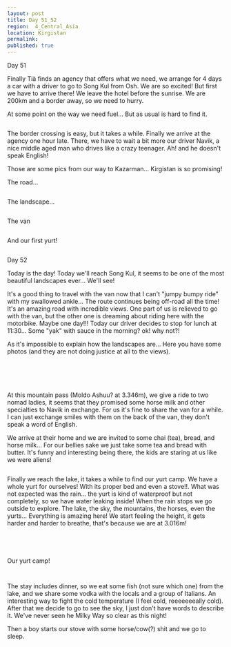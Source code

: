 ```yaml
---
layout: post
title: Day 51_52
region:  4_Central_Asia
location: Kirgistan
permalink: 
published: true
---
```

Day 51

Finally Tià finds an agency that offers what we need, we arrange for 4 days a car with a driver to go to Song Kul from Osh. We are so excited! But first we have to arrive there! We leave the hotel before the sunrise. We are 200km and a border away, so we need to hurry.

At some point on the way we need fuel... But as usual is hard to find it.

<p><a
href="https://lh3.googleusercontent.com/1m-M_15lvnNo4gIrSYUu7c8plF0EX2qLBy021CHyv8ddxC-0irPGvrzVp5g9jzigQjR9P4Rsux3tlHc755UgVcfp3HZP6jj3pyxAt2YTJYE7eDrbIjVdJT8WcnK1jDjBPSXFUeT7bGvv6UcDxsIT6K_vCo7C4T1p_IwsXwSYzfUyzoOc_goMR_0nvI6Rfl6Tn8Re8iuwPigAT1IGNBhrr-F0AmOg8-DeHJ8MFPpUS5cQW59eD5ez6DFmv6Br5n_bUqdxE0dmKIV1QQm4hcFXF3XIFVOD1ALtU2RgS4oJaFaWyPmn9OPp1cUqE0d_9gUHOeWGkTJtE2uK2sPd0vxQqs0aMsoekvCONLv8izgJieMavBuswi_16kRDzOTHitRrbx5Dt2QxLXYJPAy7wQB56zMP4man0omqJF1BCWzfzzmW6--Nb0KhLJH8zrNoLRWrof2QUk988H31tif0VEP9ojb1Aua9NTayxJqvchNqk2eYYZTIU2J7Cm0yHx-jbBsBK0CSDSXCJBKSOM-cxJY86NxnQ8Q3VAmI1dxT1Essmd-0GCgJSce3CJ6l02_c_ewEKp6P8dYsWCBd2Q0GxEeKvNJwPEGqq-Jkx5TuuxG1N9ksblUOhLtsWBMJ-x-v7M0BZ2beqGAfiJldZoVnz2cqdiMS-FU3iprJMg=w840-h630-no"><img 
src="https://lh3.googleusercontent.com/1m-M_15lvnNo4gIrSYUu7c8plF0EX2qLBy021CHyv8ddxC-0irPGvrzVp5g9jzigQjR9P4Rsux3tlHc755UgVcfp3HZP6jj3pyxAt2YTJYE7eDrbIjVdJT8WcnK1jDjBPSXFUeT7bGvv6UcDxsIT6K_vCo7C4T1p_IwsXwSYzfUyzoOc_goMR_0nvI6Rfl6Tn8Re8iuwPigAT1IGNBhrr-F0AmOg8-DeHJ8MFPpUS5cQW59eD5ez6DFmv6Br5n_bUqdxE0dmKIV1QQm4hcFXF3XIFVOD1ALtU2RgS4oJaFaWyPmn9OPp1cUqE0d_9gUHOeWGkTJtE2uK2sPd0vxQqs0aMsoekvCONLv8izgJieMavBuswi_16kRDzOTHitRrbx5Dt2QxLXYJPAy7wQB56zMP4man0omqJF1BCWzfzzmW6--Nb0KhLJH8zrNoLRWrof2QUk988H31tif0VEP9ojb1Aua9NTayxJqvchNqk2eYYZTIU2J7Cm0yHx-jbBsBK0CSDSXCJBKSOM-cxJY86NxnQ8Q3VAmI1dxT1Essmd-0GCgJSce3CJ6l02_c_ewEKp6P8dYsWCBd2Q0GxEeKvNJwPEGqq-Jkx5TuuxG1N9ksblUOhLtsWBMJ-x-v7M0BZ2beqGAfiJldZoVnz2cqdiMS-FU3iprJMg=w840-h630-no" class="oversize" alt=""></a></p>

The border crossing is easy, but it takes a while. Finally we arrive at the agency one hour late. There, we have to wait a bit more our driver Navik, a nice middle aged man who drives like a crazy teenager. Ah! and he doesn't speak English!

Those are some pics from our way to Kazarman... Kirgistan is so promising!

The road...

<p><a
href="https://lh3.googleusercontent.com/B4_Zd1F4CgkR6l8k6-jpYr4ibBm_Ejmi6xXzUw00zkQHqk0kK71gJhweOouKCMzmBeKFivEz-jO-v2sxZlI0JZC8fmpaulglDrrpFaCZ0Bo49zwgsdq-GCOzLdNdeHWLNdC6N4mqWWNPMA7tjDOcdqbiJOf0w0ra_O9hQ99ORnMGianqUWwx3JmFUubEUk9vkQgjkObziV3oQnC6uiWgVTNGZ6eGHi62PcD5aWDkw1gxcE3VAqEIDXLDLa_QrZFw1jKHH_Ymf3wuIMqSXHY80Te6C-gsLbfBkR-FomUVr7c2RPTkmDxYeP99beEnfMq7iDOwYAo8UAUCuOQGmbunvOqIgUGuf4ulF5wKsRZ25aYqKORWN0h-oCmm-z9dkwm_whNY4yz4hf1tlaB9LodnVIe_NVLRxxzdL2EZIr6C_gBGVNnLH3G8sXdFIzYO57qhMuQjmXfDlnqmAsuVG3-m8twvn9jC5iHcxMnBgvBVx9UCAFDuo1Oz8BAj3RcIIH5XVadWzLD1Qtv1L9SwJymj2bfGIsleq-yKMHSHowdh8ZuIoijtAdx4HWyxa_DwVDlDHlCRzYmcGIQCuC66LPHu6Rss4-JQ6ZCkGN5C7RFncEKanyuQjdCxrhO4YOnXuq8Y1UUaCv3GCegdW7-W5DJyVJkv6liL1soPLA=w840-h630-no"><img 
src="https://lh3.googleusercontent.com/B4_Zd1F4CgkR6l8k6-jpYr4ibBm_Ejmi6xXzUw00zkQHqk0kK71gJhweOouKCMzmBeKFivEz-jO-v2sxZlI0JZC8fmpaulglDrrpFaCZ0Bo49zwgsdq-GCOzLdNdeHWLNdC6N4mqWWNPMA7tjDOcdqbiJOf0w0ra_O9hQ99ORnMGianqUWwx3JmFUubEUk9vkQgjkObziV3oQnC6uiWgVTNGZ6eGHi62PcD5aWDkw1gxcE3VAqEIDXLDLa_QrZFw1jKHH_Ymf3wuIMqSXHY80Te6C-gsLbfBkR-FomUVr7c2RPTkmDxYeP99beEnfMq7iDOwYAo8UAUCuOQGmbunvOqIgUGuf4ulF5wKsRZ25aYqKORWN0h-oCmm-z9dkwm_whNY4yz4hf1tlaB9LodnVIe_NVLRxxzdL2EZIr6C_gBGVNnLH3G8sXdFIzYO57qhMuQjmXfDlnqmAsuVG3-m8twvn9jC5iHcxMnBgvBVx9UCAFDuo1Oz8BAj3RcIIH5XVadWzLD1Qtv1L9SwJymj2bfGIsleq-yKMHSHowdh8ZuIoijtAdx4HWyxa_DwVDlDHlCRzYmcGIQCuC66LPHu6Rss4-JQ6ZCkGN5C7RFncEKanyuQjdCxrhO4YOnXuq8Y1UUaCv3GCegdW7-W5DJyVJkv6liL1soPLA=w840-h630-no" class="oversize" alt=""></a></p>


The landscape...

<p><a
href="https://lh3.googleusercontent.com/M856IFDOoBIa4RGLwD3bcQyoqPfHkVofOsDeG3XAC5aVlUzHmP3R5oH1OJ9eDJgIg6U4FPFEohjQhjZtPN0FYkUF90XDYtuIWXzx5BGupmzEcQxPBixV1yrt0Wud0R6pbp_IYNuVw2S7ti0Y_I6c4OhXx8uKK1MJmQqlRkqT_4B31G7QBYaeCFmVzVKZAvYhmEqirV0kpzSAZ9AQ4zGoRXKOb9oSfNdvPWXiYB2sE9q9JKNi6HDPKetbAmqWSUSZeNZKpXG3PpyC1MsimNzFtfw33lbXBTnvkliK2wROKQhL3dl61lGBGzPzhdU6Zeo31jUPs0wFhQiHn0ojLAWW-_gBLXOhJo7mBciCC8EloETNRn0QHC9F2KQzqxcPPFlzyBZxs7beb8zsp7Rqy-2mnSDOxoYWWOii0Gn__T4zYXK0MftJ3GrQN1CucU7mgLdkR52ZiDwDBQwITCvyKg49-Iz1wX9PD3bswXee8nrTYhaZctXXG6MyY56XRAYioFnlS0AZKugjvdGiytVGEzd5-uU_As3K4TnpiZNhkGHg4XGEQGvxMb10b7nFRnpbDPtDBrOySWMAXGEa-5jNZGjpgv_2al9R-7P-BVBHbXvM83lhsImgP1HgCLT9q9X5ehIYJmJrn6RnNDKbTn-xqLNNR5O_rbSsMCPCXw=w1052-h789-no"><img 
src="https://lh3.googleusercontent.com/M856IFDOoBIa4RGLwD3bcQyoqPfHkVofOsDeG3XAC5aVlUzHmP3R5oH1OJ9eDJgIg6U4FPFEohjQhjZtPN0FYkUF90XDYtuIWXzx5BGupmzEcQxPBixV1yrt0Wud0R6pbp_IYNuVw2S7ti0Y_I6c4OhXx8uKK1MJmQqlRkqT_4B31G7QBYaeCFmVzVKZAvYhmEqirV0kpzSAZ9AQ4zGoRXKOb9oSfNdvPWXiYB2sE9q9JKNi6HDPKetbAmqWSUSZeNZKpXG3PpyC1MsimNzFtfw33lbXBTnvkliK2wROKQhL3dl61lGBGzPzhdU6Zeo31jUPs0wFhQiHn0ojLAWW-_gBLXOhJo7mBciCC8EloETNRn0QHC9F2KQzqxcPPFlzyBZxs7beb8zsp7Rqy-2mnSDOxoYWWOii0Gn__T4zYXK0MftJ3GrQN1CucU7mgLdkR52ZiDwDBQwITCvyKg49-Iz1wX9PD3bswXee8nrTYhaZctXXG6MyY56XRAYioFnlS0AZKugjvdGiytVGEzd5-uU_As3K4TnpiZNhkGHg4XGEQGvxMb10b7nFRnpbDPtDBrOySWMAXGEa-5jNZGjpgv_2al9R-7P-BVBHbXvM83lhsImgP1HgCLT9q9X5ehIYJmJrn6RnNDKbTn-xqLNNR5O_rbSsMCPCXw=w1052-h789-no" class="oversize" alt=""></a></p>

The van

<p><a
href="https://lh3.googleusercontent.com/63ir_nga94yQHV9ScleY2BwugFZ-kRtQKWoNhRboxYfE-CltQPia70n2CdRgHa6HBV9fba7DocgDS5YmzCQNbVd4NXv0LvFb90Swv7NjWYMicLkmVEbhkWgL0j9rA2atRLv--1krhCdfnoSsdW4uwk1FSZA2MTX9JpqdNCe2juwHptkJwMmBNcfPtbad2IiqqKaMOCNjxR2vkV9oplwYr1fsN9Ep6H7lGvBxEdWc4RznR7O1xB4DNCeCkqe0JLI6L73dq0nNKifnuWLorBH6kCVkxYWDyy69SyxkIVB3SmK_VtGBX1ACOqB9a45yhbo70NngaS4avOEN0DuTHQ1mZRBmGSF2_z52DU7BHdc8Y139vDvAVJFSx23MhWO1PcASu6Sh6K1Q4QDPgozK9T8NMrueAalvRns2RYOslvzRSvPj3-7Pr-voeivQKgxsmqiiSTgsJHdz4RDulYBiqZo0If8iJbOPvZIXKki-StpvA0IfBw73Px8Pzrrk0mP3DhxH_ijyzM19ivzLFp94XGTlQifdCZNjDWzN4q1Xf8lqamynmEUbB1o39COjiwk_v5ZuOWrV1dliRXtkEAdft9leOepipl__6mKhCu159Am5cNe19vKLwGrtIJuo_4Xe8TxlZU8ia4-jFiam8y0FodRClYP5AxlYnb9sLA=w840-h630-no"><img 
src="https://lh3.googleusercontent.com/63ir_nga94yQHV9ScleY2BwugFZ-kRtQKWoNhRboxYfE-CltQPia70n2CdRgHa6HBV9fba7DocgDS5YmzCQNbVd4NXv0LvFb90Swv7NjWYMicLkmVEbhkWgL0j9rA2atRLv--1krhCdfnoSsdW4uwk1FSZA2MTX9JpqdNCe2juwHptkJwMmBNcfPtbad2IiqqKaMOCNjxR2vkV9oplwYr1fsN9Ep6H7lGvBxEdWc4RznR7O1xB4DNCeCkqe0JLI6L73dq0nNKifnuWLorBH6kCVkxYWDyy69SyxkIVB3SmK_VtGBX1ACOqB9a45yhbo70NngaS4avOEN0DuTHQ1mZRBmGSF2_z52DU7BHdc8Y139vDvAVJFSx23MhWO1PcASu6Sh6K1Q4QDPgozK9T8NMrueAalvRns2RYOslvzRSvPj3-7Pr-voeivQKgxsmqiiSTgsJHdz4RDulYBiqZo0If8iJbOPvZIXKki-StpvA0IfBw73Px8Pzrrk0mP3DhxH_ijyzM19ivzLFp94XGTlQifdCZNjDWzN4q1Xf8lqamynmEUbB1o39COjiwk_v5ZuOWrV1dliRXtkEAdft9leOepipl__6mKhCu159Am5cNe19vKLwGrtIJuo_4Xe8TxlZU8ia4-jFiam8y0FodRClYP5AxlYnb9sLA=w840-h630-no" class="oversize" alt=""></a></p>


And our first yurt!

<p><a
href="https://lh3.googleusercontent.com/KWEvOYsHfPYh6mRCpUjq0kkeqkyTa9k83W7IqEOxBdxNbE57EdY6oqkzhLarejfm-M5aO8zp6X6yqghnVfFLniLOlDz3XkywVP_YSnJdUSrKa0fZ2iodOCiSC7jdlF2I01OSnBYKEjab1mWQ73Vncfgk_wQ9HXXkFc8EsWeyTJ7bxOtRhnz5IZM6YJiiudryot6BbMkv5CEQl6Z_MrJ0DfEmDKOVL3z4ZzGBh8THq9TWHIZT9tLF7Ub2oQ_Ksq1eEiBbM3FSxosvujkqyuJ-tVVpAroFxm-oI7uaaiFFgAD0QfZQLLQ2z3-_fexVFdLrRJH1kDsckosdUkAqq6ogxDLI7goTKkmtdfOl0eJb1UKSfZlPqJixAb1ckp6hO8--4ENuTXQlMhJx61uE0_vkMS9phPoRUQiealCZbyRX3F_y4H9Wmg2gkrAdGjgIR5nP3WQHL3dFX9rB1J_XG7SUDX0VUwI8yP_lxoIA8YZcag3LZBSr0M2wrqqgX8mHjcfVjfBKiZ87wF_jugIMtyRT3OXEymzjL-ToLPSn1kNcp1abHDv1AW-Auujr4uMxZRmUtxJDEwNgMWlo_7Wb6cD-IMZZzcN2BRRltzvwHN90r5NYR2wvnNo-cW2wppBov6OXHqiWnI-fHOPe5onwDaJ_gy2MCqTKJzgMzA=w840-h630-no"><img 
src="https://lh3.googleusercontent.com/KWEvOYsHfPYh6mRCpUjq0kkeqkyTa9k83W7IqEOxBdxNbE57EdY6oqkzhLarejfm-M5aO8zp6X6yqghnVfFLniLOlDz3XkywVP_YSnJdUSrKa0fZ2iodOCiSC7jdlF2I01OSnBYKEjab1mWQ73Vncfgk_wQ9HXXkFc8EsWeyTJ7bxOtRhnz5IZM6YJiiudryot6BbMkv5CEQl6Z_MrJ0DfEmDKOVL3z4ZzGBh8THq9TWHIZT9tLF7Ub2oQ_Ksq1eEiBbM3FSxosvujkqyuJ-tVVpAroFxm-oI7uaaiFFgAD0QfZQLLQ2z3-_fexVFdLrRJH1kDsckosdUkAqq6ogxDLI7goTKkmtdfOl0eJb1UKSfZlPqJixAb1ckp6hO8--4ENuTXQlMhJx61uE0_vkMS9phPoRUQiealCZbyRX3F_y4H9Wmg2gkrAdGjgIR5nP3WQHL3dFX9rB1J_XG7SUDX0VUwI8yP_lxoIA8YZcag3LZBSr0M2wrqqgX8mHjcfVjfBKiZ87wF_jugIMtyRT3OXEymzjL-ToLPSn1kNcp1abHDv1AW-Auujr4uMxZRmUtxJDEwNgMWlo_7Wb6cD-IMZZzcN2BRRltzvwHN90r5NYR2wvnNo-cW2wppBov6OXHqiWnI-fHOPe5onwDaJ_gy2MCqTKJzgMzA=w840-h630-no" class="oversize" alt=""></a></p>

Day 52

Today is the day! Today we'll reach Song Kul, it seems to be one of the most beautiful landscapes ever... We'll see!

It's a good thing to travel with the van now that I can't "jumpy bumpy ride" with my swallowed ankle... The route continues being off-road all the time! It's an amazing road with incredible views. One part of us is relieved to go with the van, but the other one is dreaming about riding here with the motorbike. Maybe one day!!! Today our driver decides to stop for lunch at 11:30... Some "yak" with sauce in the morning? ok! why not?! 

As it's impossible to explain how the landscapes are... Here you have some photos (and they are not doing justice at all to the views).

<p><a
href="https://lh3.googleusercontent.com/c4K1UHP7n3m0I2FrnEVGpxDn8IoqK6elH1B4uftxSmbrq8aDYa8atXymj-tTjOOOwSRVt7-BmdubrQr4XHLzAVQVw28Rk-QmOGJ4lgd4l9OCrFaEynd3ZK71uWZqafPPY6p72PCZkUP6UuJfw8FgIpfSwV6ERAwXbucNtz6pBqFd3DHyprbNHAHkeHYucns6sVA9tkzPeAV5A_f2aVouxiGmgauyeH7KWa0dT19rw-cyqYoMmbuHSIWUbSGwh_02CM4_wbyvQq52sz3UJ1B7eDHslcsE0zVb0c6S-Hyc5eNYOSSNpvG6zMVQGjTWA9CP_uLQ0AkMY11es7-Lq2xpOPxioqz5Wf2Lcjw6-K5K2BACSwU-RVci0am-hGS57scbKXvOgkY8nXdgL3vWO0NnWxeKcDtFF2sXSWrC3ETwJpQr6zHiPBkysO_Yx1JCsgIKtTkE5b-wqMBkIYgGANXzo2e41J8Yfea6FRHDcgzuos39BXZJToVoNsHr9IFeRQKMEpxG7jxB7s8i6oALvsBx_PXmgFT-9UyMPux9ML516hOI2JynteG81RYmlbDHyz045j9loQW0dzA3JOVrp4RfDb92-8m997PEKgLXz6hdrgldE2n_gwAbHHOvvLlbJeUBufUgkIZjjQuUGhr8ABOzTyvQfZccLJ8RgsmqNel1SplTIZaMfnaDAP6D3A=w840-h630-no"><img 
src="https://lh3.googleusercontent.com/c4K1UHP7n3m0I2FrnEVGpxDn8IoqK6elH1B4uftxSmbrq8aDYa8atXymj-tTjOOOwSRVt7-BmdubrQr4XHLzAVQVw28Rk-QmOGJ4lgd4l9OCrFaEynd3ZK71uWZqafPPY6p72PCZkUP6UuJfw8FgIpfSwV6ERAwXbucNtz6pBqFd3DHyprbNHAHkeHYucns6sVA9tkzPeAV5A_f2aVouxiGmgauyeH7KWa0dT19rw-cyqYoMmbuHSIWUbSGwh_02CM4_wbyvQq52sz3UJ1B7eDHslcsE0zVb0c6S-Hyc5eNYOSSNpvG6zMVQGjTWA9CP_uLQ0AkMY11es7-Lq2xpOPxioqz5Wf2Lcjw6-K5K2BACSwU-RVci0am-hGS57scbKXvOgkY8nXdgL3vWO0NnWxeKcDtFF2sXSWrC3ETwJpQr6zHiPBkysO_Yx1JCsgIKtTkE5b-wqMBkIYgGANXzo2e41J8Yfea6FRHDcgzuos39BXZJToVoNsHr9IFeRQKMEpxG7jxB7s8i6oALvsBx_PXmgFT-9UyMPux9ML516hOI2JynteG81RYmlbDHyz045j9loQW0dzA3JOVrp4RfDb92-8m997PEKgLXz6hdrgldE2n_gwAbHHOvvLlbJeUBufUgkIZjjQuUGhr8ABOzTyvQfZccLJ8RgsmqNel1SplTIZaMfnaDAP6D3A=w840-h630-no" class="oversize" alt=""></a></p>

<p><a
href="https://lh3.googleusercontent.com/UN-fRNm_IA66JCTsWVX69cSuht1kuOVmM7J-sa5jWucPWE0i_e5t0jLimFEkQTZ9PCrRfA5TlLtOhcrDJvV1T1lGICzJVX-B4ApxsDolW681NxKtYEgkZY_jJMP_WjVFHgwuU4JMTcqkquYQmPhxfTGQkhv3yPb0g5dY-nbDpTXIuuDNJ9C3cZgIt7GgLL757APuqT8zu5PExbzLJdZfdlfR4GcmGXLlC6b5dbQ9xr5MXSuy23vFq6_fS-DnYQ50QnMQOWAih4ETYc7VDW6kzDDC-QGcUdBMopGypOvMnL6rcxACbHVOdBy15K4M-PEdPEyIyJxCTFIWwWDx4Q8A1OffZlI0ce_SbeEAO2hjfR2CvW2OC35TaqD9wLDLCuvLjRBMkXaFPJ1yeSK3abcM1B_ifC6r4PepuNpkjM6MJHFM84ful3IbTX4H3d2Hs1CmosIA8VjbamZY0yfj3UFZa1hHxkcH0v5rTUnUT4ecvulOnPaU4MVdUxSLGAcIsaYen3-sbK_EGRzIb-qXdujwYXZl6X_dTcic4x6b6Dp0TSjYwlx2QGj4sDldshxQqF3GpwAJYiX-p89xTrqWmwBUAKXuIPa3mShX9X307_L0Z_Sntb6yGlUvSxnnnb19feYCXRpWcd2_45wb0Pd9JWIZG3VEDYh_lGg7bwK1Vr2x62jrhsM8C8TkjC4keA=w1052-h789-no"><img 
src="https://lh3.googleusercontent.com/UN-fRNm_IA66JCTsWVX69cSuht1kuOVmM7J-sa5jWucPWE0i_e5t0jLimFEkQTZ9PCrRfA5TlLtOhcrDJvV1T1lGICzJVX-B4ApxsDolW681NxKtYEgkZY_jJMP_WjVFHgwuU4JMTcqkquYQmPhxfTGQkhv3yPb0g5dY-nbDpTXIuuDNJ9C3cZgIt7GgLL757APuqT8zu5PExbzLJdZfdlfR4GcmGXLlC6b5dbQ9xr5MXSuy23vFq6_fS-DnYQ50QnMQOWAih4ETYc7VDW6kzDDC-QGcUdBMopGypOvMnL6rcxACbHVOdBy15K4M-PEdPEyIyJxCTFIWwWDx4Q8A1OffZlI0ce_SbeEAO2hjfR2CvW2OC35TaqD9wLDLCuvLjRBMkXaFPJ1yeSK3abcM1B_ifC6r4PepuNpkjM6MJHFM84ful3IbTX4H3d2Hs1CmosIA8VjbamZY0yfj3UFZa1hHxkcH0v5rTUnUT4ecvulOnPaU4MVdUxSLGAcIsaYen3-sbK_EGRzIb-qXdujwYXZl6X_dTcic4x6b6Dp0TSjYwlx2QGj4sDldshxQqF3GpwAJYiX-p89xTrqWmwBUAKXuIPa3mShX9X307_L0Z_Sntb6yGlUvSxnnnb19feYCXRpWcd2_45wb0Pd9JWIZG3VEDYh_lGg7bwK1Vr2x62jrhsM8C8TkjC4keA=w1052-h789-no" class="oversize" alt=""></a></p>

<p><a
href="https://lh3.googleusercontent.com/WT0CXYTQe2vBXYrtedCvsYBOFRyIgUd220laXWTyATWKbneeorKGBU2iW14-vgNhHuF940jcpyodzbEgSGkdOgs8piPVYDMi7vPvJ1l0qb6xU1woEp_a7LxKTLIhzWJHCdC7RfUISds7bc3N-Bvvjrp_U0JLDkcEfInhkMMQPlS6zF9TjQS_SxNieFIE9q4-m9kCPUejL4nyyDjIE8QaBGOi_UgIzKYK-obOp_fowHhJwGKZUnv9g_m5n9EQTGPmdGKtNrlehJWe8TbxBm44pI9kgF-EDinNAuYbLMfyrMEILZVEk8gzmb01e6jwy46G9En_GGOdeA6ORTHK5YF9yf2oKGrqQ0-zILEgZ0QWfO6jM-YtPWOOFEOs5L77ntEAPaz6TRes2a3fR92HfMRsExEatGHZqSnRbi2isrh2xdc6mmsg-XsrbgAdGjcc3qH9k1LSj8xMUfm1SdoxulZLiN-YXMciFI7RUZJPfhJ5cXLtPpYSs-BR3uoYavqlH1OC_9DI36oY8femhYF2fwQqgpDL9VhSEe6almQtWrYyCkldHozh_vW0_--UNpPsm6mjfuUG4jrkxVol7TcR2_c-ZTECLEArFcTjr8isIh_Rw0q09ClWcZ2CP4JQGiilUp6RnUq7zI1mECPqb4NzWsW3X35RUlMjgsy7krYzFfOWNfDUppLRorkZLdUgMQ=w1052-h789-no"><img 
src="https://lh3.googleusercontent.com/WT0CXYTQe2vBXYrtedCvsYBOFRyIgUd220laXWTyATWKbneeorKGBU2iW14-vgNhHuF940jcpyodzbEgSGkdOgs8piPVYDMi7vPvJ1l0qb6xU1woEp_a7LxKTLIhzWJHCdC7RfUISds7bc3N-Bvvjrp_U0JLDkcEfInhkMMQPlS6zF9TjQS_SxNieFIE9q4-m9kCPUejL4nyyDjIE8QaBGOi_UgIzKYK-obOp_fowHhJwGKZUnv9g_m5n9EQTGPmdGKtNrlehJWe8TbxBm44pI9kgF-EDinNAuYbLMfyrMEILZVEk8gzmb01e6jwy46G9En_GGOdeA6ORTHK5YF9yf2oKGrqQ0-zILEgZ0QWfO6jM-YtPWOOFEOs5L77ntEAPaz6TRes2a3fR92HfMRsExEatGHZqSnRbi2isrh2xdc6mmsg-XsrbgAdGjcc3qH9k1LSj8xMUfm1SdoxulZLiN-YXMciFI7RUZJPfhJ5cXLtPpYSs-BR3uoYavqlH1OC_9DI36oY8femhYF2fwQqgpDL9VhSEe6almQtWrYyCkldHozh_vW0_--UNpPsm6mjfuUG4jrkxVol7TcR2_c-ZTECLEArFcTjr8isIh_Rw0q09ClWcZ2CP4JQGiilUp6RnUq7zI1mECPqb4NzWsW3X35RUlMjgsy7krYzFfOWNfDUppLRorkZLdUgMQ=w1052-h789-no" class="oversize" alt=""></a></p>

<p><a
href="https://lh3.googleusercontent.com/rU0rbPUmtyPHU61dZeJxKPPXI_ZTLf6ooWKL4YwZ6G6EQIUgfwLqBn1Vi1RC26QqJIE7tS15DNMrDTL0ctiMFpNDu220M-8tlHsN4gqkyq9upl3eUgT_5v89mk8ao8uh3Q9ZqGRoWXhLibmgH5EDsGJv63ke1_CU9iTr_ryPkhjiIssricDbEUvHmbGMf0sj8hhUwxqm0_ZcKWzPSAv2CxgohCTggtshh4rrcZ-wiHUomYnuxES6BFmDsBHklcks3VldQiC5DFHsu7DsEqPaUbRiGNKCCoQSQt5x8rDfb9HeH9YKhPN0Lyw9jcuIM3clEK1R2VfESAzHa7fD8lhAPydqUVKsZB9h8WLwhGklicGfuXYOj-hF7-1XpoTdbkb9nhuPjPB2vzRyctgIUMlvUFvVFvSKvX-EyJG4XZpsUcOfK1HFw9RXfif9b16IWjwfxeW2IUp-1ZBqE338EQZXxESgeNlXq8dgZUEwKE99ohzN7XQu8kOR2Gkr7tsWSFrCsqwtJ1rPC3He1kbg_YzUyy70pYa8n4_od_gHBloo-MgRMRCRalewH8U3Dt08dwtp-Tdpyokwa0i7jb8UA4QBxcoA3hBWHFSDNnWkhVu8qH3jFJ_ums1I9GNprHLjYMMQ24TuH29Ge7imoSr7KYgR8yWESIjk_H3MMvYIx_j0r6Ax68gqIZp9VUCe4A=w1052-h789-no"><img 
src="https://lh3.googleusercontent.com/rU0rbPUmtyPHU61dZeJxKPPXI_ZTLf6ooWKL4YwZ6G6EQIUgfwLqBn1Vi1RC26QqJIE7tS15DNMrDTL0ctiMFpNDu220M-8tlHsN4gqkyq9upl3eUgT_5v89mk8ao8uh3Q9ZqGRoWXhLibmgH5EDsGJv63ke1_CU9iTr_ryPkhjiIssricDbEUvHmbGMf0sj8hhUwxqm0_ZcKWzPSAv2CxgohCTggtshh4rrcZ-wiHUomYnuxES6BFmDsBHklcks3VldQiC5DFHsu7DsEqPaUbRiGNKCCoQSQt5x8rDfb9HeH9YKhPN0Lyw9jcuIM3clEK1R2VfESAzHa7fD8lhAPydqUVKsZB9h8WLwhGklicGfuXYOj-hF7-1XpoTdbkb9nhuPjPB2vzRyctgIUMlvUFvVFvSKvX-EyJG4XZpsUcOfK1HFw9RXfif9b16IWjwfxeW2IUp-1ZBqE338EQZXxESgeNlXq8dgZUEwKE99ohzN7XQu8kOR2Gkr7tsWSFrCsqwtJ1rPC3He1kbg_YzUyy70pYa8n4_od_gHBloo-MgRMRCRalewH8U3Dt08dwtp-Tdpyokwa0i7jb8UA4QBxcoA3hBWHFSDNnWkhVu8qH3jFJ_ums1I9GNprHLjYMMQ24TuH29Ge7imoSr7KYgR8yWESIjk_H3MMvYIx_j0r6Ax68gqIZp9VUCe4A=w1052-h789-no" class="oversize" alt=""></a></p>

<p><a
href="https://lh3.googleusercontent.com/KqIF1F3788aaLkQTXyTYG3rZC4qZPAv1NFA7IJp3werFTcJLxXnDmzcrL3WksVdINJ9WywXdw6CE0ATjmRXLo4J7byBYmTdBuAzdhGdc9hJEL5YbA8b4cO3-bnVNcBmFUFl3yCVn_ecRRO0OkHFjod6SfMwzzOIFjai5cd3L795Qs2DVeIeP688Tf3NCqpiTKzaQ1yV961Bi7bN-rdZ2Ip3yhgZmEMujvQ0gwIR0HhOzZRJvYASbCD4HPu82BzHScQQWIl1Zf6j7aTtqF6AEUaj68AHxDcTvWTwRLkhClnrclemB-a7iPO9Yr7T71y0dGQLw5ZlY7loi5unDRs6FG-DQelPXtOO9TEGnxLbHkenHcZCZ_v5wf5gy38lJNAjoOYY7Uln1BlhoFNsqHV1XO3yN6azxMTIIG75qMj81BiBdsYUo3OsHHBoG4Dm3i4jPatdt0NSBcL6aN-Nl53fE_Zi7WFwXXD5kMGFRPy7AM5Vc9c--9cb5TNITupkJxM-Rn3HDhLzxl0JaohgJRvz01fUKn1lRlFKCGnJn4TTppLXVbo_1A15G7y8kTK19l0_RVFwIVfIN6RuCJ0RA4sLzzAfYFET4dhaLd5_MfW_GkbQL7vmoQQXIabootXH1BvkRi6VVWGMqUEcviWspZaCtXw20obJ40IEkHVxFkW2ErQY55QCtHjCcpYnyww=w840-h630-no"><img 
src="https://lh3.googleusercontent.com/KqIF1F3788aaLkQTXyTYG3rZC4qZPAv1NFA7IJp3werFTcJLxXnDmzcrL3WksVdINJ9WywXdw6CE0ATjmRXLo4J7byBYmTdBuAzdhGdc9hJEL5YbA8b4cO3-bnVNcBmFUFl3yCVn_ecRRO0OkHFjod6SfMwzzOIFjai5cd3L795Qs2DVeIeP688Tf3NCqpiTKzaQ1yV961Bi7bN-rdZ2Ip3yhgZmEMujvQ0gwIR0HhOzZRJvYASbCD4HPu82BzHScQQWIl1Zf6j7aTtqF6AEUaj68AHxDcTvWTwRLkhClnrclemB-a7iPO9Yr7T71y0dGQLw5ZlY7loi5unDRs6FG-DQelPXtOO9TEGnxLbHkenHcZCZ_v5wf5gy38lJNAjoOYY7Uln1BlhoFNsqHV1XO3yN6azxMTIIG75qMj81BiBdsYUo3OsHHBoG4Dm3i4jPatdt0NSBcL6aN-Nl53fE_Zi7WFwXXD5kMGFRPy7AM5Vc9c--9cb5TNITupkJxM-Rn3HDhLzxl0JaohgJRvz01fUKn1lRlFKCGnJn4TTppLXVbo_1A15G7y8kTK19l0_RVFwIVfIN6RuCJ0RA4sLzzAfYFET4dhaLd5_MfW_GkbQL7vmoQQXIabootXH1BvkRi6VVWGMqUEcviWspZaCtXw20obJ40IEkHVxFkW2ErQY55QCtHjCcpYnyww=w840-h630-no" class="oversize" alt=""></a></p>

At this mountain pass (Moldo Ashuu? at 3.346m), we give a ride to two nomad ladies, it seems that they promised some horse milk and other specialties to Navik in exchange. For us it's fine to share the van for a while. I can just exchange smiles with them on the back of the van, they don't speak a word of English.

We arrive at their home and we are invited to some chai (tea), bread, and horse milk... For our bellies sake we just take some tea and bread with butter. It's funny and interesting being there, the kids are staring at us like we were aliens!

<p><a
href="https://lh3.googleusercontent.com/HmUzA61EPRp2wjkR6DLrY7UqcX6JYafya345LT4oJN802xyj54QfiHCeWubBlcul9AOiNs_nYr6MgRqKbXVWCxpIyViU3G-75iU9UYo_Ck_KXYxcPcloayp7mYcZiRnLPifoJ_RafvQA0adlZT1_XN9_L6xH57fE2od2lMI5pD4s9iZoAwU6ZOZFH07sSnsiQvuZQgAeA6ltQvGIxIhY6De07KM0sv1ORwQtMFzq8V_oLhgkQwD9NJfAJ33R4z2coCykBANueKNxgMzf1fMT0JZrT_7ZEURAvBuQtBTYWP2veor6Bu-NcnDP1C5tzXTUGifptsul6nPLEzIG4vYxTGvaoy26JLSnV1jw7M6wR241wK2XAjnW4BiW8ZP3gx7dCKEJqF2Gm-UP-lPsV-wxnK-PKGy6cstnvE_7z1-Spa0Sr-3fmr98Keztq09sr7m75Q4qQbknSli98Xv22s5CKNR3r-kFWPjk2A-DhdW1Tmrsx7MESonWhGnIVFNrw_JDAP94gKFMZuH__EvmYeZFKiPoc38MduN9NkzhS81rwViu_ndjuaKPW3pMKzDNUEw3tOvcxGR86CyL1y1vnJkYqQ0S4u20vTKdL_4wJ1ZOD6QN-gVANOZSZNanAt7Tym-oK0SO_TjcP14Mh6tGDncj3lyD_QrPeC1Y7O0r-sCDH8AYHtnYdufq4__HXg=w840-h630-no"><img 
src="https://lh3.googleusercontent.com/HmUzA61EPRp2wjkR6DLrY7UqcX6JYafya345LT4oJN802xyj54QfiHCeWubBlcul9AOiNs_nYr6MgRqKbXVWCxpIyViU3G-75iU9UYo_Ck_KXYxcPcloayp7mYcZiRnLPifoJ_RafvQA0adlZT1_XN9_L6xH57fE2od2lMI5pD4s9iZoAwU6ZOZFH07sSnsiQvuZQgAeA6ltQvGIxIhY6De07KM0sv1ORwQtMFzq8V_oLhgkQwD9NJfAJ33R4z2coCykBANueKNxgMzf1fMT0JZrT_7ZEURAvBuQtBTYWP2veor6Bu-NcnDP1C5tzXTUGifptsul6nPLEzIG4vYxTGvaoy26JLSnV1jw7M6wR241wK2XAjnW4BiW8ZP3gx7dCKEJqF2Gm-UP-lPsV-wxnK-PKGy6cstnvE_7z1-Spa0Sr-3fmr98Keztq09sr7m75Q4qQbknSli98Xv22s5CKNR3r-kFWPjk2A-DhdW1Tmrsx7MESonWhGnIVFNrw_JDAP94gKFMZuH__EvmYeZFKiPoc38MduN9NkzhS81rwViu_ndjuaKPW3pMKzDNUEw3tOvcxGR86CyL1y1vnJkYqQ0S4u20vTKdL_4wJ1ZOD6QN-gVANOZSZNanAt7Tym-oK0SO_TjcP14Mh6tGDncj3lyD_QrPeC1Y7O0r-sCDH8AYHtnYdufq4__HXg=w840-h630-no" class="oversize" alt=""></a></p>

Finally we reach the lake, it takes a while to find our yurt camp. We have a whole yurt for ourselves! With its proper bed and even a stove!!. What was not expected was the rain... the yurt is kind of waterproof but not completely, so we have water leaking inside! When the rain stops we go outside to explore. The lake, the sky, the mountains, the horses, even the yurts... Everything is amazing here! We start feeling the height, it gets harder and harder to breathe, that's because we are at 3.016m!

<p><a
href="https://lh3.googleusercontent.com/EiPPAob01Fu27LtLC028Kkr9WBr6vCtU_8aF5-ma8JIkcoOp0BNJJZgHur735UPo-YUO_RhXMCvqKIRDUq6n3E3LE_4H1hONACwN6F4LQIa96pyPJiC54anQ27kL33NQtYhuFIFhelpvt5DfPQCvLpdgCn-jUjMrc3RgTnRzFsZGukWb6sN3PmyeEwyzOAhSUA0fiZx4_VXgOOuAURB0n3qAWVPAh_9gCsA0-kYeWceQqjuNUqd27Wu8Rfw5vD1BM0Gr2q7d7o2AzDKw5rdbKOeRnhNy2izCnu2o0wZFHsQLyahlVJRT8JANYCdSFOJkhfAjiSsl5-BD-I98Yibsg6oOUkjV8HFO--YP40gD1c0_Sb1b46T2i6IJIXwVdxOg9-jLz542wD7Cn4nVpklpJoGGRxl2L9dai6s7Wt_6G4jgICtybnkW98lMEEWSnGG2zK1qDSxGk-zS7BDeu43zq0d2xZmB2GFbIReBw4tkh7iUs7e6DO51to7VuEu5MpbNwzcq3MYA2JQFzBxqU9w4ZchmZLIldjzVJtunZai8EE6xfMpTWzoa97fg15t2HpQwI4b7HmShgc5tkKVktjtq4Kjud10zvMjvoeGiSA9eVhDcmXy_C6OBPLKgQH63lfO8SM7soM-8-1pTpLhkzAZheYS03p3XATRyqzyjaymEA2ye9_6YYWMdpiZzfA=w1052-h789-no"><img 
src="https://lh3.googleusercontent.com/EiPPAob01Fu27LtLC028Kkr9WBr6vCtU_8aF5-ma8JIkcoOp0BNJJZgHur735UPo-YUO_RhXMCvqKIRDUq6n3E3LE_4H1hONACwN6F4LQIa96pyPJiC54anQ27kL33NQtYhuFIFhelpvt5DfPQCvLpdgCn-jUjMrc3RgTnRzFsZGukWb6sN3PmyeEwyzOAhSUA0fiZx4_VXgOOuAURB0n3qAWVPAh_9gCsA0-kYeWceQqjuNUqd27Wu8Rfw5vD1BM0Gr2q7d7o2AzDKw5rdbKOeRnhNy2izCnu2o0wZFHsQLyahlVJRT8JANYCdSFOJkhfAjiSsl5-BD-I98Yibsg6oOUkjV8HFO--YP40gD1c0_Sb1b46T2i6IJIXwVdxOg9-jLz542wD7Cn4nVpklpJoGGRxl2L9dai6s7Wt_6G4jgICtybnkW98lMEEWSnGG2zK1qDSxGk-zS7BDeu43zq0d2xZmB2GFbIReBw4tkh7iUs7e6DO51to7VuEu5MpbNwzcq3MYA2JQFzBxqU9w4ZchmZLIldjzVJtunZai8EE6xfMpTWzoa97fg15t2HpQwI4b7HmShgc5tkKVktjtq4Kjud10zvMjvoeGiSA9eVhDcmXy_C6OBPLKgQH63lfO8SM7soM-8-1pTpLhkzAZheYS03p3XATRyqzyjaymEA2ye9_6YYWMdpiZzfA=w1052-h789-no" class="oversize" alt=""></a></p>

<p><a
href="https://lh3.googleusercontent.com/3AjMtxhxLBiU5pCKP22QFcjJ3HBX2_1FaKqaGDdU0FcyvmPx_XwsFfYdLX36ihsGl-2vTN4Ck5EyR2sI_E8B6cbnzQ7IIs252nZS3mY3r3XFHO0ShMeXDMbgVuHxY7u4nq_SZ676Y0JMLi5zHnLanUOjlt1tdvb-ZPIYS7M7shGvcNKCleVmqQfRa1K6a_jtDx-siwlY-k361b6G3N7VrM49CXMRnKEGAFSrv4OSXzVzKLqj8o7xNBBMJ7Jk0zn8ky5r6dAhbJOanUArx3AIPVU6EnpQWPzd1FGTxLBFIz5j9FF1yOuwoKBxCA2zCdiLoYqzRkh2fKlDu6xw2D0kusRI9akyS82BBkugLnqtVYflogxWt4V9v-ZOfwSqEJDUyFVL_NrYhjKH_7h4sxczsHsqVXXiR3Z4f4eKyTInmb_0iZJEZEztf3jsvgEZvzjmE1RXaM8927jLsH29qnIywqze2LrjOz-4_SeL0rn7b1u4RxTHwBh_sjlzct2Oc5HaoJqsUXlRg7UePoLbbEZDc2Ne_2Rn45aOYWkWNd6Y4ycwL6971ZQh45fXlqevzW0A_tsgjzIUgLA0E-0Riz6zacV4PIjZpu1ao7Gd88mTcrqstScmXFiMTrh8LHj2TiYm3hoUoHqeYX1rgG56bC6yaIqOeyCk0Myfe9ylicwPy5RpRtMADaEuphMWaw=w1052-h789-no"><img 
src="https://lh3.googleusercontent.com/3AjMtxhxLBiU5pCKP22QFcjJ3HBX2_1FaKqaGDdU0FcyvmPx_XwsFfYdLX36ihsGl-2vTN4Ck5EyR2sI_E8B6cbnzQ7IIs252nZS3mY3r3XFHO0ShMeXDMbgVuHxY7u4nq_SZ676Y0JMLi5zHnLanUOjlt1tdvb-ZPIYS7M7shGvcNKCleVmqQfRa1K6a_jtDx-siwlY-k361b6G3N7VrM49CXMRnKEGAFSrv4OSXzVzKLqj8o7xNBBMJ7Jk0zn8ky5r6dAhbJOanUArx3AIPVU6EnpQWPzd1FGTxLBFIz5j9FF1yOuwoKBxCA2zCdiLoYqzRkh2fKlDu6xw2D0kusRI9akyS82BBkugLnqtVYflogxWt4V9v-ZOfwSqEJDUyFVL_NrYhjKH_7h4sxczsHsqVXXiR3Z4f4eKyTInmb_0iZJEZEztf3jsvgEZvzjmE1RXaM8927jLsH29qnIywqze2LrjOz-4_SeL0rn7b1u4RxTHwBh_sjlzct2Oc5HaoJqsUXlRg7UePoLbbEZDc2Ne_2Rn45aOYWkWNd6Y4ycwL6971ZQh45fXlqevzW0A_tsgjzIUgLA0E-0Riz6zacV4PIjZpu1ao7Gd88mTcrqstScmXFiMTrh8LHj2TiYm3hoUoHqeYX1rgG56bC6yaIqOeyCk0Myfe9ylicwPy5RpRtMADaEuphMWaw=w1052-h789-no" class="oversize" alt=""></a></p>

<p><a
href="https://lh3.googleusercontent.com/ykXJhHbuvc1SAtfBn-XM428O6J5Y3xQw1YVJ52i9sPTw1m3QHz53bkCxQNHLSldzrKhrPWJPJvIIDX3grS5uZYFUIiUs4k-SeXTFsn_fl9iA5T8T0q8U_Djage5f4_FrASg1U8S7wt70n9ew1-htDMNyCz9YBgbPSSFhf9OpDcbsnd70dB0Wh1QwKwjgLJPDkRKFbQ5J4Fl7ounWE6_q2MWoBAJyesaLCZ_J_iuBEATVe3gAsogAwdmfJnaD03w3TKUqZMZW2hRxq1iIFisQiFNjsGHPq4zPgxmIFgZSfBQoK03FoFiky9iJLrQXSi9AJeZWBOeAtSqwbADOfqH9SG2dpt8k3tggg-h2ZGUT5vluU-h4C4Jx-vmN-bs5z5FjbUC3WzR3ldjnfg1nfbjBQ5vnHvYlyYyyxxlF6ufc7DBE5njHuuG-Sf9ZveJRzX3Lw9FnsKSEmAw6_yFsSjoEk6RJcTSPYnHyuGjqA_sHhgEEIWYP4rdpQf0K1qa2vfdxMqWHX_wJ3P_6mdTCG-YTsSDQsymV6nb3F8ZwqUguzzu8nyrjYra5RFdTjncp211FyIyC3Ktd_j9hxcY4u1TTCuZd4t8ncdZVjRV55JHaZ9l7EJL5lJ71yYPQb5ZORFt_zRLSgXYPKDaT2bGZxMeKXXySn5Fc0SmOthya-n1atGALN_QUsYNHb20RAg=w1052-h789-no"><img 
src="https://lh3.googleusercontent.com/ykXJhHbuvc1SAtfBn-XM428O6J5Y3xQw1YVJ52i9sPTw1m3QHz53bkCxQNHLSldzrKhrPWJPJvIIDX3grS5uZYFUIiUs4k-SeXTFsn_fl9iA5T8T0q8U_Djage5f4_FrASg1U8S7wt70n9ew1-htDMNyCz9YBgbPSSFhf9OpDcbsnd70dB0Wh1QwKwjgLJPDkRKFbQ5J4Fl7ounWE6_q2MWoBAJyesaLCZ_J_iuBEATVe3gAsogAwdmfJnaD03w3TKUqZMZW2hRxq1iIFisQiFNjsGHPq4zPgxmIFgZSfBQoK03FoFiky9iJLrQXSi9AJeZWBOeAtSqwbADOfqH9SG2dpt8k3tggg-h2ZGUT5vluU-h4C4Jx-vmN-bs5z5FjbUC3WzR3ldjnfg1nfbjBQ5vnHvYlyYyyxxlF6ufc7DBE5njHuuG-Sf9ZveJRzX3Lw9FnsKSEmAw6_yFsSjoEk6RJcTSPYnHyuGjqA_sHhgEEIWYP4rdpQf0K1qa2vfdxMqWHX_wJ3P_6mdTCG-YTsSDQsymV6nb3F8ZwqUguzzu8nyrjYra5RFdTjncp211FyIyC3Ktd_j9hxcY4u1TTCuZd4t8ncdZVjRV55JHaZ9l7EJL5lJ71yYPQb5ZORFt_zRLSgXYPKDaT2bGZxMeKXXySn5Fc0SmOthya-n1atGALN_QUsYNHb20RAg=w1052-h789-no" class="oversize" alt=""></a></p>

<p><a
href="https://lh3.googleusercontent.com/qFiP9vUGi0KdXZ_1LjhMvwMmXiLopGxe0sf-i2u7eIPoOR8wXQHs4rq_UQqZKgh4sC4JUCnltbvtZ47knk4B1BZmGtAEnpnct2pE7RHkSrE6RkefEhz2VXdaXruG9e1xJmvtWZ5jurB6isxvD4TbkyXVf47bdDHdfb4E0Wkk70TqGdywjoerqVe2Zrv5oj66ifz45ZVS6u3cbBODfdvJS5cQuJxIOYwsNaDIRlX2W0ovHluUXuhsSlQO8yn2YGVt76t1F_TTP9P9BVZwhIa3DSMbkDTHHqOubvhYuQkkftpYBcGi-nBT_BEM8vf1FbWklWv78a87ZfCaWaTpSAf831DLq4ZGQ_d8LSys3vqxXi2wRJoghLL-pOtczV0YwDlN5uW7n-XVlUdRo1NSl5XC6SDkZqKmfJGITLzPKkmf7OpxV7LgT_0wwH5NsfQPq-nAODsDfOU0Stan86esoQnKgkosYTyXY2vMGmfeqSg99joq5AOdmYZFEWrLlMnMMhGKpClNMeR_JBZxb5GUEhqO5THfVwatvf9mSsd05YKQnTx4OEBwKCpWLY4_bqG4YXhDAPohK83MXzpOpi0XQraIkkMwlNzFwu7mzfOpwoOmii6VizPxyzZ2gQDUDiwE2h39Y7luM88zZMols-uxTd1G6GulERGIkisrXrCeYtm5pdptADT0NAatkpBwOg=w840-h630-no"><img 
src="https://lh3.googleusercontent.com/qFiP9vUGi0KdXZ_1LjhMvwMmXiLopGxe0sf-i2u7eIPoOR8wXQHs4rq_UQqZKgh4sC4JUCnltbvtZ47knk4B1BZmGtAEnpnct2pE7RHkSrE6RkefEhz2VXdaXruG9e1xJmvtWZ5jurB6isxvD4TbkyXVf47bdDHdfb4E0Wkk70TqGdywjoerqVe2Zrv5oj66ifz45ZVS6u3cbBODfdvJS5cQuJxIOYwsNaDIRlX2W0ovHluUXuhsSlQO8yn2YGVt76t1F_TTP9P9BVZwhIa3DSMbkDTHHqOubvhYuQkkftpYBcGi-nBT_BEM8vf1FbWklWv78a87ZfCaWaTpSAf831DLq4ZGQ_d8LSys3vqxXi2wRJoghLL-pOtczV0YwDlN5uW7n-XVlUdRo1NSl5XC6SDkZqKmfJGITLzPKkmf7OpxV7LgT_0wwH5NsfQPq-nAODsDfOU0Stan86esoQnKgkosYTyXY2vMGmfeqSg99joq5AOdmYZFEWrLlMnMMhGKpClNMeR_JBZxb5GUEhqO5THfVwatvf9mSsd05YKQnTx4OEBwKCpWLY4_bqG4YXhDAPohK83MXzpOpi0XQraIkkMwlNzFwu7mzfOpwoOmii6VizPxyzZ2gQDUDiwE2h39Y7luM88zZMols-uxTd1G6GulERGIkisrXrCeYtm5pdptADT0NAatkpBwOg=w840-h630-no" class="oversize" alt=""></a></p>

Our yurt camp!

<p><a
href="https://lh3.googleusercontent.com/V0pVDcIUAy27sdiOrYBTX2_1w4OBl2Z_Uw7204HmRRIK25GwMezNLzZyU6mX8Kp6KeoaeFtdFKmwQBNXRjSPJP205idofFZkN5Fiez2BbPDDY7pVnIo4wDk2vK4Aa3LKWvdYRJTnNk2korOem3OxRQOMNTOJgtwULrejsWKZM2SHqZmWluaRoMcAC5CSSP6ei2GPUm84v4LOS49bxHfXDCBGa8R4m0HuFLTNnQko2E1ukt9ZOE5N4hEmq6lQaa94zYdpFoZPiZgKeEJS-6ShcYu9X9mDrfEthosU5F0I0abUHSsvvGlA87pkCZvhQdq5IEdTfHK8FRR6PUOVJ0zd70SM2dnFbkE4O-cnuXCgL0o-vTrG77InbDj64wAj5VXZo4NUv92wh2RjCDuRm4wBOuT_fxfIzWJnInMfZO1QCahTYQRnZur7OHReXyT01kf8Fcwr8ZyDqPgdaZ02xNNbTy_KpUE0Br3SBFbg_c276egM1I0iTVns9NPabhcysit-DZsVj4hTVc14lSt2tRKR9n_02mWU_23kzid9DU8R3qxEjCj7eAyjVrxNBtZBHz0LSlRe4s1I4lv7x7YFRE0eZr0ARZXOZLl2P3frH4w4-LwOnCy4VEBiSONYIUY0O9vr8YnNIwlOhBqn4zuZq7pfeXi_vJ8XfzTWRk6s3c66jOKtRGDf4RKgdQmM9Q=w1052-h789-no"><img 
src="https://lh3.googleusercontent.com/V0pVDcIUAy27sdiOrYBTX2_1w4OBl2Z_Uw7204HmRRIK25GwMezNLzZyU6mX8Kp6KeoaeFtdFKmwQBNXRjSPJP205idofFZkN5Fiez2BbPDDY7pVnIo4wDk2vK4Aa3LKWvdYRJTnNk2korOem3OxRQOMNTOJgtwULrejsWKZM2SHqZmWluaRoMcAC5CSSP6ei2GPUm84v4LOS49bxHfXDCBGa8R4m0HuFLTNnQko2E1ukt9ZOE5N4hEmq6lQaa94zYdpFoZPiZgKeEJS-6ShcYu9X9mDrfEthosU5F0I0abUHSsvvGlA87pkCZvhQdq5IEdTfHK8FRR6PUOVJ0zd70SM2dnFbkE4O-cnuXCgL0o-vTrG77InbDj64wAj5VXZo4NUv92wh2RjCDuRm4wBOuT_fxfIzWJnInMfZO1QCahTYQRnZur7OHReXyT01kf8Fcwr8ZyDqPgdaZ02xNNbTy_KpUE0Br3SBFbg_c276egM1I0iTVns9NPabhcysit-DZsVj4hTVc14lSt2tRKR9n_02mWU_23kzid9DU8R3qxEjCj7eAyjVrxNBtZBHz0LSlRe4s1I4lv7x7YFRE0eZr0ARZXOZLl2P3frH4w4-LwOnCy4VEBiSONYIUY0O9vr8YnNIwlOhBqn4zuZq7pfeXi_vJ8XfzTWRk6s3c66jOKtRGDf4RKgdQmM9Q=w1052-h789-no" class="oversize" alt=""></a></p>

<p><a
href="https://lh3.googleusercontent.com/34rxWsdtnIQPgXnR5TdW-qZEQ82BakZSb8qMAJ7UM_vy2ybY_5LP0inluIenuGGa6xEQurrpagk99N2fqEpEgBvhz70o0lbVGW-KJiAAxAUZDC6eJzAwfsWvKrylLeynRom57gqnvuTGt6oZ3KuFglLCXMgsYV4N1liYFiaFsUttpLIDMYzVMZjiWxNdTVJrFb3Qc17pVzVfZ5krxMzxP8pn5ndK1j0C0wWVcpK1WVdigFaiEOJC1zyVMG7uf-ln__xohct-Pab1MH7dGiSFMpNavG-qWI96eHgPkoNMk57fHIa07uFdz0ygRA_MS9kSTnUIZrfvRqqG_YZJtiZDQ2Q2HF1reHxEy9eMVnaKWUrAu-pi2NA_HnUo7k2Qmce9OcGInYBuyS-L8jcZN-DGq3UBcsi80ZUIdIheepw-fdLdqaehg_HS42eXnpFCkt0DXk3EScmAE2xwcdCiYLne3Llei2KeIMMA_gRnUe2AkFmgBrnQ7H_3JDNNv4ENgWUwNRGW368AkX5SE2aAled6pNHO0mpLcNCPhECZuKQrVGKAVeHgn8XqKcRJ82qL3vUGDACmZxe37TAI3u-JbOUpI56VXOh41e6qd6-nw255dVk1wMF0Zc1KaRWqaeyKTlrftHbrqsC5JCOE_PpSrTGDhbng61fiwnfkcdmuodzTRAEegHAScTH-EykudQ=w1052-h789-no"><img 
src="https://lh3.googleusercontent.com/34rxWsdtnIQPgXnR5TdW-qZEQ82BakZSb8qMAJ7UM_vy2ybY_5LP0inluIenuGGa6xEQurrpagk99N2fqEpEgBvhz70o0lbVGW-KJiAAxAUZDC6eJzAwfsWvKrylLeynRom57gqnvuTGt6oZ3KuFglLCXMgsYV4N1liYFiaFsUttpLIDMYzVMZjiWxNdTVJrFb3Qc17pVzVfZ5krxMzxP8pn5ndK1j0C0wWVcpK1WVdigFaiEOJC1zyVMG7uf-ln__xohct-Pab1MH7dGiSFMpNavG-qWI96eHgPkoNMk57fHIa07uFdz0ygRA_MS9kSTnUIZrfvRqqG_YZJtiZDQ2Q2HF1reHxEy9eMVnaKWUrAu-pi2NA_HnUo7k2Qmce9OcGInYBuyS-L8jcZN-DGq3UBcsi80ZUIdIheepw-fdLdqaehg_HS42eXnpFCkt0DXk3EScmAE2xwcdCiYLne3Llei2KeIMMA_gRnUe2AkFmgBrnQ7H_3JDNNv4ENgWUwNRGW368AkX5SE2aAled6pNHO0mpLcNCPhECZuKQrVGKAVeHgn8XqKcRJ82qL3vUGDACmZxe37TAI3u-JbOUpI56VXOh41e6qd6-nw255dVk1wMF0Zc1KaRWqaeyKTlrftHbrqsC5JCOE_PpSrTGDhbng61fiwnfkcdmuodzTRAEegHAScTH-EykudQ=w1052-h789-no" class="oversize" alt=""></a></p>

The stay includes dinner, so we eat some fish (not sure which one) from the lake, and we share some vodka with the locals and a group of Italians. An interesting way to fight the cold temperature (I feel cold, reeeeeeeally cold). After that we decide to go to see the sky, I just don't have words to describe it. We've never seen he Milky Way so clear as this night!

Then a boy starts our stove with some horse/cow(?) shit and we go to sleep.


